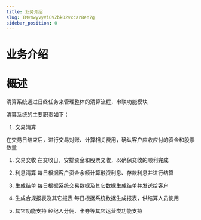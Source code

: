 ```yaml
---
title: 业务介绍
slug: TMvmwyvyViOVZbk02vxcarBen7g
sidebar_position: 0
---
```



# 业务介绍

# 概述

清算系统通过日终任务来管理整体的清算流程，串联功能模块

清算系统的主要职责如下：

1. 交易清算

在交易日结束后，进行交易对账、计算相关费用，确认客户应收应付的资金和股票数量

1. 交易交收
     在交收日，安排资金和股票交收，以确保交收的顺利完成

2. 利息清算
    每日根据客户资金余额计算融资利息、存款利息并进行结算

3. 生成结单
    每日根据系统交易数据及其它数据生成结单并发送给客户

4. 生成合规报表及其它报表
    每日根据系统数据生成报表，供结算人员使用

5. 其它功能支持
    经纪人分佣、卡券等其它运营类功能支持


